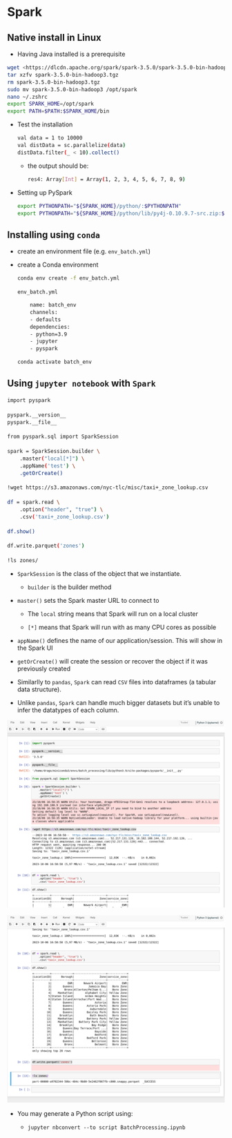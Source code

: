 # Spark

## Native install in Linux

- Having Java installed is a prerequisite

```bash
wget <https://dlcdn.apache.org/spark/spark-3.5.0/spark-3.5.0-bin-hadoop3.tgz>
tar xzfv spark-3.5.0-bin-hadoop3.tgz
rm spark-3.5.0-bin-hadoop3.tgz
sudo mv spark-3.5.0-bin-hadoop3 /opt/spark
nano ~/.zshrc
export SPARK_HOME=/opt/spark
export PATH=$PATH:$SPARK_HOME/bin
```

- Test the installation

  ```bash
  val data = 1 to 10000
  val distData = sc.parallelize(data)
  distData.filter(_ < 10).collect()
  ```

  - the output should be:

    ```bash
    res4: Array[Int] = Array(1, 2, 3, 4, 5, 6, 7, 8, 9)
    ```

- Setting up PySpark

  ```bash
  export PYTHONPATH="${SPARK_HOME}/python/:$PYTHONPATH"
  export PYTHONPATH="${SPARK_HOME}/python/lib/py4j-0.10.9.7-src.zip:$PYTHONPATH"
  ```

## Installing using `conda`

- create an environment file (e.g. `env_batch.yml`)

- create a Conda environment

  ```bash
  conda env create -f env_batch.yml
  ```
  
  `env_batch.yml`

    ```bash
        name: batch_env
        channels:
        - defaults
        dependencies:
        - python=3.9
        - jupyter
        - pyspark
     ```
  
  ```bash
  conda activate batch_env
  ```

## Using `jupyter notebook` with `Spark`

```bash
import pyspark

pyspark.__version__
pyspark.__file__

from pyspark.sql import SparkSession

spark = SparkSession.builder \
    .master("local[*]") \
    .appName('test') \
    .getOrCreate()

!wget https://s3.amazonaws.com/nyc-tlc/misc/taxi+_zone_lookup.csv

df = spark.read \
    .option("header", "true") \
    .csv('taxi+_zone_lookup.csv')

df.show()

df.write.parquet('zones')

!ls zones/
```

- `SparkSession` is the class of the object that we instantiate.

  - `builder` is the builder method

- `master()` sets the Spark master URL to connect to

  - The `local` string means that Spark will run on a local cluster

  - `[*]` means that Spark will run with as many CPU cores as possible

- `appName()` defines the name of our application/session. This will show in the Spark UI

- `getOrCreate()` will create the session or recover the object if it was previously created

- Similarlly to `pandas`, `Spark` can read `CSV` files into dataframes (a tabular data structure). 

- Unlike `pandas`, `Spark` can handle much bigger datasets but it’s unable to infer the datatypes of each column.

![Spark1](https://github.com/drago-vuckovic/data-engineering/blob/main/5.%20Batch%20Processing/images/1.png)

![Spark2](https://github.com/drago-vuckovic/data-engineering/blob/main/5.%20Batch%20Processing/images/2.png)

- You may generate a Python script using:

  - `jupyter nbconvert --to script BatchProcessing.ipynb`
